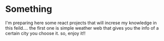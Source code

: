 # Something

I'm preparing here some react projects that will increse my knowledge in this feild....
the first one is simple weather web that gives you the info of a certain city you choose it.
so, enjoy it!!
